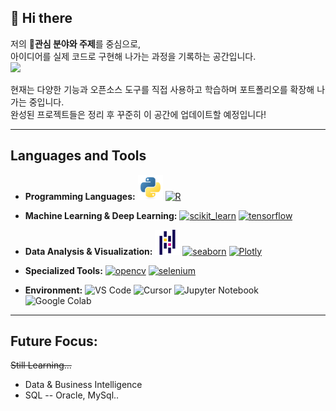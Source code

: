 ## 👋 Hi there 

저의 **🌈관심 분야와 주제**를 중심으로,  
아이디어를 실제 코드로 구현해 나가는 과정을 기록하는 공간입니다.  
<img src="https://github.com/user-attachments/assets/add4194b-9bc9-4ab0-89b3-cea652d89324" width="100" height="auto"/>


현재는 다양한 기능과 오픈소스 도구를 직접 사용하고 학습하며 포트폴리오를 확장해 나가는 중입니다.  
완성된 프로젝트들은 정리 후 꾸준히 이 공간에 업데이트할 예정입니다!

---

## Languages and Tools

* **Programming Languages:**
<a href="https://www.python.org" target="_blank" rel="noreferrer"> <img src="https://raw.githubusercontent.com/devicons/devicon/master/icons/python/python-original.svg" alt="python" width="40" height="40"/></a>
<a href="https://www.r-project.org" target="_blank" rel="noreferrer"> <img src="https://www.vectorlogo.zone/logos/r-project/r-project-icon.svg" alt="R" width="40" height="40"/></a>

* **Machine Learning & Deep Learning:**
<a href="https://scikit-learn.org/" target="_blank" rel="noreferrer"> <img src="https://upload.wikimedia.org/wikipedia/commons/0/05/Scikit_learn_logo_small.svg" alt="scikit_learn" width="40" height="40"/></a>
<a href="https://www.tensorflow.org" target="_blank" rel="noreferrer"> <img src="https://www.vectorlogo.zone/logos/tensorflow/tensorflow-icon.svg" alt="tensorflow" width="40" height="40"/></a>

* **Data Analysis & Visualization:**
<a href="https://pandas.pydata.org/" target="_blank" rel="noreferrer"> <img src="https://raw.githubusercontent.com/devicons/devicon/2ae2a900d2f041da66e950e4d48052658d850630/icons/pandas/pandas-original.svg" alt="pandas" width="40" height="40"/></a>
<a href="https://seaborn.pydata.org/" target="_blank" rel="noreferrer"> <img src="https://seaborn.pydata.org/_images/logo-mark-lightbg.svg" alt="seaborn" width="40" height="40"/></a>
<a href="https://plotly.com/python/" target="_blank" rel="noreferrer"> <img src="https://www.vectorlogo.zone/logos/plotly/plotly-icon.svg" alt="Plotly" width="40" height="40"/></a>

* **Specialized Tools:**
<a href="https://opencv.org/" target="_blank" rel="noreferrer"> <img src="https://www.vectorlogo.zone/logos/opencv/opencv-icon.svg" alt="opencv" width="40" height="40"/></a>
<a href="https://www.selenium.dev" target="_blank" rel="noreferrer"> <img src="https://raw.githubusercontent.com/detain/svg-logos/780f25886640cef088af994181646db2f6b1a3f8/svg/selenium-logo.svg" alt="selenium" width="40" height="40"/></a>

* **Environment:**
  ![VS Code](https://img.shields.io/badge/VS%20Code-007ACC?style=flat&logo=visual-studio-code&logoColor=white)
  ![Cursor](https://img.shields.io/badge/Cursor-9D27B0?style=flat&logo=visual-studio-code&logoColor=white)
  ![Jupyter Notebook](https://img.shields.io/badge/Jupyter%20Notebook-FE7A16?style=flat&logo=jupyter&logoColor=white)
  ![Google Colab](https://img.shields.io/badge/Google%20Colab-F9AB00?style=flat&logo=google-colab&logoColor=white)



---

## Future Focus: 
~~Still Learning...~~
* Data & Business Intelligence
* SQL -- Oracle, MySql..



